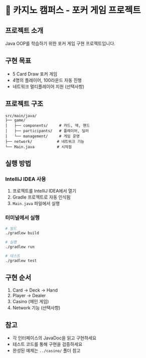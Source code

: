 # 🎰 카지노 캠퍼스 - 포커 게임 프로젝트

## 프로젝트 소개
Java OOP를 학습하기 위한 포커 게임 구현 프로젝트입니다.

## 구현 목표
- 5 Card Draw 포커 게임
- 4명의 플레이어, 100라운드 자동 진행
- 네트워크 멀티플레이어 지원 (선택사항)

## 프로젝트 구조
```
src/main/java/
├── game/
│   ├── components/     # 카드, 덱, 핸드
│   ├── participants/   # 플레이어, 딜러
│   └── management/     # 게임 운영
├── network/           # 네트워크 기능
└── Main.java          # 시작점
```

## 실행 방법

### IntelliJ IDEA 사용
1. 프로젝트를 IntelliJ IDEA에서 열기
2. Gradle 프로젝트로 자동 인식됨
3. `Main.java` 파일에서 실행

### 터미널에서 실행
```bash
# 빌드
./gradlew build

# 실행
./gradlew run

# 테스트
./gradlew test
```

## 구현 순서
1. Card → Deck → Hand
2. Player → Dealer
3. Casino (메인 게임)
4. Network 기능 (선택사항)

## 참고
- 각 인터페이스의 JavaDoc을 읽고 구현하세요
- 테스트 코드를 통해 구현을 검증하세요
- 완성된 예제는 `../casino/` 폴더 참고